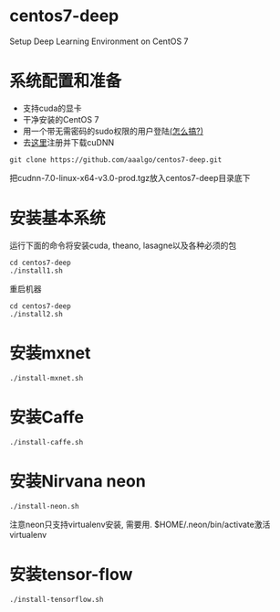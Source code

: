 # centos7-deep
Setup Deep Learning Environment on CentOS 7

# 系统配置和准备
- 支持cuda的显卡
- 干净安装的CentOS 7  
- 用一个带无需密码的sudo权限的用户登陆[(怎么搞?)](http://serverfault.com/questions/160581/how-to-setup-passwordless-sudo-on-linux)
- 去[这里](https://developer.nvidia.com/cudnn)注册并下载cuDNN

```
git clone https://github.com/aaalgo/centos7-deep.git
```

把cudnn-7.0-linux-x64-v3.0-prod.tgz放入centos7-deep目录底下

# 安装基本系统

运行下面的命令将安装cuda, theano, lasagne以及各种必须的包
```
cd centos7-deep
./install1.sh
```

重启机器

```
cd centos7-deep
./install2.sh
```

# 安装mxnet

```
./install-mxnet.sh
```

# 安装Caffe
```
./install-caffe.sh
```

# 安装Nirvana neon
```
./install-neon.sh
```

注意neon只支持virtualenv安装, 需要用. $HOME/.neon/bin/activate激活virtualenv

# 安装tensor-flow
```
./install-tensorflow.sh
```
